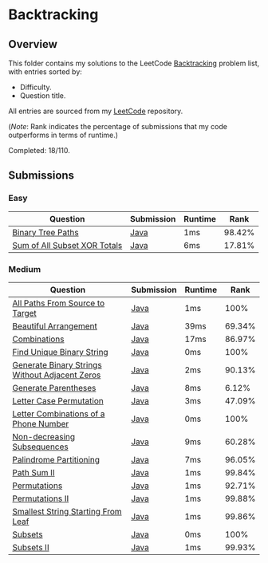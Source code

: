 # Backtracking

## Overview
This folder contains my solutions to the LeetCode [Backtracking](https://leetcode.com/problem-list/backtracking/) problem list,
with entries sorted by:
- Difficulty.
- Question title.

All entries are sourced from my [LeetCode](https://github.com/shumarb/leetcode) repository.

(*Note*: Rank indicates the percentage of submissions that my code outperforms in terms of runtime.)

Completed: 18/110.

## Submissions
### Easy
| Question                                                                                                         | Submission                                                                                           | Runtime | Rank   |
|------------------------------------------------------------------------------------------------------------------|------------------------------------------------------------------------------------------------------|---------|--------|
| [Binary Tree Paths](https://leetcode.com/problems/binary-tree-paths/description/)                                | [Java](https://github.com/shumarb/leetcode/blob/main/submissions/BinaryTreePaths.java)               | 1ms     | 98.42% |
| [Sum of All Subset XOR Totals](https://leetcode.com/problems/sum-of-all-subset-xor-totals/description/)          | [Java](https://github.com/shumarb/leetcode/blob/main/submissions/SumOfAllSubsetXorTotals.java)       | 6ms     | 17.81% |

### Medium
| Question                                                                                                                                    | Submission                                                                                                       | Runtime | Rank   |
|---------------------------------------------------------------------------------------------------------------------------------------------|------------------------------------------------------------------------------------------------------------------|---------|--------|
| [All Paths From Source to Target](https://leetcode.com/problems/all-paths-from-source-to-target/description/)                               | [Java](https://github.com/shumarb/leetcode/blob/main/submissions/AllPathsFromSourceToTarget.java)                | 1ms     | 100%   |
| [Beautiful Arrangement](https://leetcode.com/problems/beautiful-arrangement/description/)                                                   | [Java](https://github.com/shumarb/leetcode/blob/main/submissions/BeautifulArrangement.java)                      | 39ms    | 69.34% |
| [Combinations](https://leetcode.com/problems/combinations/description/)                                                                     | [Java](https://github.com/shumarb/leetcode/blob/main/submissions/Combinations.java)                              | 17ms    | 86.97% |
| [Find Unique Binary String](https://leetcode.com/problems/find-unique-binary-string/description/)                                           | [Java](https://github.com/shumarb/leetcode/blob/main/submissions/FindUniqueBinaryString.java)                    | 0ms     | 100%   |
| [Generate Binary Strings Without Adjacent Zeros](https://leetcode.com/problems/generate-binary-strings-without-adjacent-zeros/description/) | [Java](https://github.com/shumarb/leetcode/blob/main/submissions/GenerateBinaryStringsWithoutAdjacentZeros.java) | 2ms     | 90.13% |
| [Generate Parentheses](https://leetcode.com/problems/generate-parentheses/description/)                                                     | [Java](https://github.com/shumarb/leetcode/blob/main/submissions/GenerateParentheses.java)                       | 8ms     | 6.12%  |
| [Letter Case Permutation](https://leetcode.com/problems/letter-case-permutation/description/)                                               | [Java](https://github.com/shumarb/leetcode/blob/main/submissions/LetterCasePermutation.java)                     | 3ms     | 47.09% |
| [Letter Combinations of a Phone Number](https://leetcode.com/problems/letter-combinations-of-a-phone-number/description/)                   | [Java](https://github.com/shumarb/leetcode/blob/main/submissions/LetterCombinationsOfAPhoneNumber.java)          | 0ms     | 100%   |
| [Non-decreasing Subsequences](https://leetcode.com/problems/non-decreasing-subsequences/description/)                                       | [Java](https://github.com/shumarb/leetcode/blob/main/submissions/NonDecreasingSubsequences.java)                 | 9ms     | 60.28% |
| [Palindrome Partitioning](https://leetcode.com/problems/palindrome-partitioning/description/)                                               | [Java](https://github.com/shumarb/leetcode/blob/main/submissions/PalindromePartitioning.java)                    | 7ms     | 96.05% |
| [Path Sum II](https://leetcode.com/problems/path-sum-ii/description/)                                                                       | [Java](https://github.com/shumarb/leetcode/blob/main/submissions/PathSumTwo.java)                                | 1ms     | 99.84% |
| [Permutations](https://leetcode.com/problems/permutations/description/)                                                                     | [Java](https://github.com/shumarb/leetcode/blob/main/submissions/Permutations.java)                              | 1ms     | 92.71% |
| [Permutations II](https://leetcode.com/problems/permutations-ii/description/)                                                               | [Java](https://github.com/shumarb/leetcode/blob/main/submissions/PermutationsTwo.java)                           | 1ms     | 99.88% |
| [Smallest String Starting From Leaf](https://leetcode.com/problems/smallest-string-starting-from-leaf/description/)                         | [Java](https://github.com/shumarb/leetcode/blob/main/submissions/SmallestStringStartingFromLeaf.java)            | 1ms     | 99.86% |
| [Subsets](https://leetcode.com/problems/subsets/description/)                                                                               | [Java](https://github.com/shumarb/leetcode/blob/main/submissions/Subsets.java)                                   | 0ms     | 100%   |
| [Subsets II](https://leetcode.com/problems/subsets-ii/description/)                                                                         | [Java](https://github.com/shumarb/leetcode/blob/main/submissions/SubsetsTwo.java)                                | 1ms     | 99.93% |
